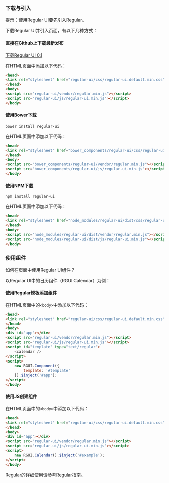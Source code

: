 ### 下载与引入

<div class="u-message u-message-info">
    <i class="message_icon u-icon u-icon-info-circle"></i> 提示：使用Regular UI要先引入Regular。
</div>

下载Regular UI并引入页面，有以下几种方式：

#### 直接在Github上下载最新发布

<a class="u-btn u-btn-primary u-btn-lg" target="_blank" href="https://github.com/regular-ui/regular-ui-bower/releases/latest">下载Regular UI 0.1</a>

在HTML页面中添加以下代码：

```html
<head>
<link rel="stylesheet" href="regular-ui/css/regular-ui.default.min.css">
</head>
<body>
<script src="regular-ui/vendor/regular.min.js"></script>
<script src="regular-ui/js/regular-ui.min.js"></script>
</body>
```

#### 使用Bower下载

```shell
bower install regular-ui
```

在HTML页面中添加以下代码：

```html
<head>
<link rel="stylesheet" href="bower_components/regular-ui/css/regular-ui.default.min.css">
</head>
<body>
<script src="bower_components/regular-ui/vendor/regular.min.js"></script>
<script src="bower_components/regular-ui/js/regular-ui.min.js"></script>
</body>
```

#### 使用NPM下载

```shell
npm install regular-ui
```

在HTML页面中添加以下代码：

```html
<head>
<link rel="stylesheet" href="node_modules/regular-ui/dist/css/regular-ui.default.min.css">
</head>
<body>
<script src="node_modules/regular-ui/dist/vendor/regular.min.js"></script>
<script src="node_modules/regular-ui/dist/js/regular-ui.min.js"></script>
</body>
```

### 使用组件

如何在页面中使用Regular UI组件？

以Regular UI中的日历组件（RGUI.Calendar）为例：

#### 使用Regular模板添加组件

在HTML页面中的`<body>`中添加以下代码：

```html
<head>
<link rel="stylesheet" href="regular-ui/css/regular-ui.default.min.css">
</head>
<body>
<div id="app"></div>
<script src="regular-ui/vendor/regular.min.js"></script>
<script src="regular-ui/js/regular-ui.min.js"></script>
<script id="template" type="text/regular">
    <calendar />
</script>
<script>
    new RGUI.Component({
        template: '#template'
    }).$inject('#app');
</script>
</body>
```

#### 使用JS创建组件

在HTML页面中的`<body>`中添加以下代码：

```html
<head>
<link rel="stylesheet" href="regular-ui/css/regular-ui.default.min.css">
</head>
<body>
<div id="app"></div>
<script src="regular-ui/vendor/regular.min.js"></script>
<script src="regular-ui/js/regular-ui.min.js"></script>
<script>
    new RGUI.Calendar().$inject('#example');
</script>
</body>
```

Regular的详细使用请参考[Regular指南](http://regularjs.github.io/guide/zh/)。



[latest]: https://github.com/regular-ui/regular-ui-bower/releases/latest